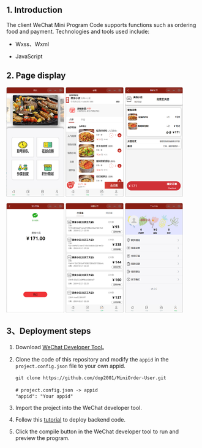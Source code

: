 ## 1. Introduction

The client WeChat Mini Program Code supports functions such as ordering food and payment. Technologies and tools used include:

- Wxss、Wxml

- JavaScript

  

## 2. Page display

<p>
	<img src="README_zh-CN.assets/image-20240225174906746.png" width="30%">
    <img src="README_zh-CN.assets/image-20240225175220793.png" width="30%">
    <img src="README_zh-CN.assets/image-20240225175306466.png" width="30%">
</p>

<p>
    <img src="README_zh-CN.assets/image-20240225175739027.png" width="30%">
    <img src="README_zh-CN.assets/image-20240225175520118.png" width="30%">
    <img src="README_zh-CN.assets/image-20240225175640892.png" width="30%">
</p>



## 3、Deployment steps

1. Download [WeChat Developer Tool](https://developers.weixin.qq.com/miniprogram/dev/devtools/download.html)。

2. Clone the code of this repository and modify the `appid` in the `project.config.json` file to your own appid.

   ```shell
   git clone https://github.com/dop2001/MiniOrder-User.git
   
   # project.config.json -> appid
   "appid": "Your appid"
   ```

3. Import the project into the WeChat developer tool.
4. Follow this [tutorial](https://github.com/dop2001/MiniOrder-Backend) to deploy backend code.
5. Click the compile button in the WeChat developer tool to run and preview the program.

